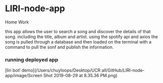 # LIRI-node-app
Home Work

this app allows the user to search a song and discover the details of that song. including the title, album and artist.
using the spotify api and axios the song is pulled through a database and then loaded on the terminal with a command to pull the sonf and publish the information.

### running deployed app
[liri bot! demo](/Users/chuyloops/Desktop/UCR all/GitHub/LIRI-node-app/image/Screen Shot 2019-08-29 at 8.35.36 PM.png)